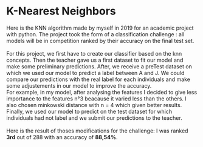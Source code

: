 # K-Nearest Neighbors


Here is the KNN algorithm made by myself in 2019 for an academic project with python. The project took the form of a classification challenge : all models will be in competition ranked by their accuracy on the final test set.
<br>
<br/>
For this project, we first have to create our classifier based on the knn concepts. Then the teacher gave us a first dataset to fit our model and make some preliminary predictions. After, we receive a preTest dataset on which we used our model to predict a label between A and J. We could compare our predictions with the real label for each individuals and make some adjustements in our model to improve the accuracy.<br/>
For example, in my model, after analysing the features I decided to give less importance to the features n°3 beacause it varied less than the others. I also chosen minkowski distance with n = 4 which given better results.<br/>
Finally, we used our model to predict on the test dataset for which individuals had not label and we submit our predictions to the teacher.
<br>
<br>
Here is the result of thoses modifications for the challenge: I was ranked **3rd** out of 288 with an accuracy of **88,54%**.
